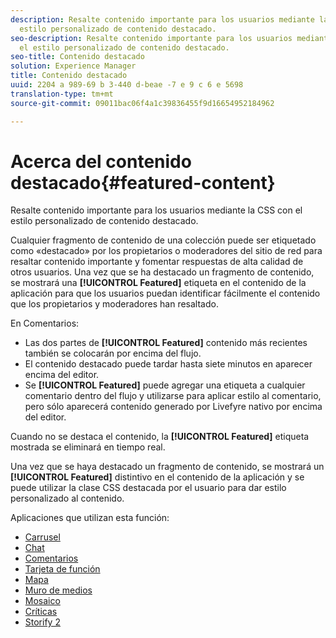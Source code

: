 ```yaml
---
description: Resalte contenido importante para los usuarios mediante la CSS con el
  estilo personalizado de contenido destacado.
seo-description: Resalte contenido importante para los usuarios mediante la CSS con
  el estilo personalizado de contenido destacado.
seo-title: Contenido destacado
solution: Experience Manager
title: Contenido destacado
uuid: 2204 a 989-69 b 3-440 d-beae -7 e 9 c 6 e 5698
translation-type: tm+mt
source-git-commit: 09011bac06f4a1c39836455f9d16654952184962

---
```



# Acerca del contenido destacado{#featured-content}

Resalte contenido importante para los usuarios mediante la CSS con el estilo personalizado de contenido destacado.

Cualquier fragmento de contenido de una colección puede ser etiquetado como «destacado» por los propietarios o moderadores del sitio de red para resaltar contenido importante y fomentar respuestas de alta calidad de otros usuarios. Una vez que se ha destacado un fragmento de contenido, se mostrará una **[!UICONTROL Featured]** etiqueta en el contenido de la aplicación para que los usuarios puedan identificar fácilmente el contenido que los propietarios y moderadores han resaltado.

En Comentarios:

* Las dos partes de **[!UICONTROL Featured]** contenido más recientes también se colocarán por encima del flujo.
* El contenido destacado puede tardar hasta siete minutos en aparecer encima del editor.
* Se **[!UICONTROL Featured]** puede agregar una etiqueta a cualquier comentario dentro del flujo y utilizarse para aplicar estilo al comentario, pero sólo aparecerá contenido generado por Livefyre nativo por encima del editor.

Cuando no se destaca el contenido, la **[!UICONTROL Featured]** etiqueta mostrada se eliminará en tiempo real.

Una vez que se haya destacado un fragmento de contenido, se mostrará un **[!UICONTROL Featured]** distintivo en el contenido de la aplicación y se puede utilizar la clase CSS destacada por el usuario para dar estilo personalizado al contenido.

Aplicaciones que utilizan esta función:

* [Carrusel](/help/using/c-about-apps/c-carousel-app/c-carousel-app.md#c_carousel_app)
* [Chat](/help/using/c-about-apps/c-chat-app/c-chat-app.md#c_chat_app)
* [Comentarios](/help/using/c-about-apps/c-comments/c-comments.md)
* [Tarjeta de función](/help/using/c-about-apps/c-feature-card-app/c-feature-card-app.md#c_feature_card_app)
* [Mapa](/help/using/c-about-apps/c-map-app/c-map-app.md#c_map_app)
* [Muro de medios](/help/using/c-about-apps/c-media-wall-app/c-media-wall-app.md#c_media_wall_app)
* [Mosaico](/help/using/c-about-apps/c-mosaic-app/c-mosaic-app.md#c_mosaic_app)
* [Críticas](/help/using/c-about-apps/c-reviews-app/c-reviews-app.md#c_reviews_app)
* [Storify 2](/help/using/c-about-apps/c-storify2/c-storify2.md#c_storify2)

